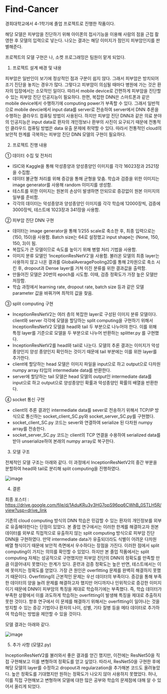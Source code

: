 # Find-Cancer

경희대학교에서 4-1학기에 졸업 프로젝트로 진행한 작품이다.

해당 모델은 피부암을 진단하기 위해 아이폰의 접사기능을 이용해 사람의 점을 근접 촬영한 후 모델의 입력으로 넣는다. 나오는 결과는 해당 이미지가 점인지 피부암인지를 판별해준다. 

프로젝트의 모델 구현은 나, 소켓 프로그래밍은 팀원이 맡게 되었다.




1) 프로젝트 설계 배경 및 내용

피부암은 일반인이 보기에 정상적인 점과 구분이 쉽지 않다. 그래서 피부암은 방치되어 조기 진단을 놓치는 경우가 많다. 그렇다고 피부암이 의심될 때마다 병원에 가는 것은 환자의 입장에서는 소모적인 일이다. 따라서 mobile device로 간편하게 피부암을 진단할 수 있는 피부암 진단 인공지능이 필요하다.
한편, 복잡한 DNN은 스마트폰과 같은 mobile device에서 수행하기에 computing power가 부족할 수 있다. 그래서 일반적으로 mobile devcie에서 input data를 server로 전송하여 server에서 DNN 추론을 수행하는 클라우드 컴퓨팅 방법이 사용된다. 하지만 피부암 진단 DNN과 같은 의료 분야의 인공지능은 input data로 환자의 개인정보나 환부의 사진이 요구되기 때문에 전통적인 클라우드 컴퓨팅 방법은 data 유출 문제에 취약할 수 있다. 따라서 전통적인 cloud의 보안적 한계를 극복하는 피부암 진단 DNN 모델의 구현이 필요하다.





2) 프로젝트 진행 내용

① 데이터 수집 및 전처리
  - ISIC와 Kaggle을 통해 악성종양과 양성종양인 이미지를 각각 16023장과 2521장을 수집함.
  - 데이터 불균형 처리를 위해 증강을 통해 균형을 맞춤. 학습과 검증을 위한 이미지는 image generator를 사용해 random 이미지를 생성함. 
  - 테스트를 위한 이미지는 원본의 손상이 발생하면 안되므로 증강없이 원본 이미지의 일부를 준비함.
- 각각의 데이터는 악성종양과 양성종양인 이미지를 각각 학습에 12000장씩, 검증에 3000장씩, 테스트에 1023장과 341장을 사용함.

② 피부암 진단 DNN 구현
  - 데이터는 image generator을 통해 1/255 scale로 축소한 후, 최종 입력으로는 (150, 150)을 사용함. Batch size는 64로 설정했고 input shape는 (None, 150, 150, 3)이 됨.
  - 복잡도가 큰 모델이므로 속도를 높이기 위해 병렬 처리 기법을 사용함. 
  - 이미지 분류 모델인 ‘InceptionResNetV2’을 사용함. 불러온 모델의 최종 layer는 사용하지 않고 나온 결과를 GlobalAveragePooling2D를 통해 2차원으로 축소 시킨 후, dropout과 Dense layer를 거쳐 이진 분류를 위한 결과값을 출력함.
  - 만들어진 모델은 20번의 epoch를 시도함. 이때, 검증 정확도가 가장 높은 모델만 저장함. 
  - 학습 과정에서 learning rate, dropout rate, batch size 등과 같은 모델 parameter 값을 바꿔가며 최적의 값을 찾음.

③ split computing 구현
  - InceptionResNetV2는 여러 층의 복잡한 layer로 구성된 이미지 분류 모델이다. client와 server 각각에 모델을 할당하는 split computing을 구현하기 위해서 InceptionResNetV2 모델을 head와 tail 두 부분으로 나누어야 한다. 이를 위해 특정 layer를 기준으로 모델을 두 부분으로 나누어 반환하는 splitter.py 를 구현했다.
  - InceptionResNetV2를 head와 tail로 나눈다. 모델의 추론 결과는 이미지가 악성 종양인지 양성 종양인지 확인하는 것이기 때문에 tail 부분에는 이를 위한 layer를 추가한다.
  - client에 할당하는 head 모델은 이미지 파일을 input으로 하고 output으로 다차원 numpy array 타입의 intermediate data를 반환한다.
  - server에 할당하는 tail 모델은 head 모델의 output인 intermediate data를 input으로 하고 output으로 양성종양인 확률과 악성종양인 확률의 배열을 반환한다.

④ socket 통신 구현
  - client의 추론 결과인 intermediate data를 sever로 전송하기 위해서 TCP/IP 방식으로 통신하는 socket_client_SC.py와 socket_server_SC.py를 구현했다.
  - socket_client_SC.py 코드는 sever와 연결하여 serialize 된 다차원 numpy array를 전송한다.
  - socket_server_SC.py 코드는 client의 TCP 연결을 수용하여 serialized data를 받아 unserialize하여 본래의 numpy array로 복구한다.





3) 모델 구조

전체적인 모델 구조는 아래와 같다. 이 과정에서 InceptionResNetV2의 중간 부분을 분할하여 head와 tail로 분리해 split computing을 진행하였다.

![image](https://github.com/sawadi807/MyML/assets/139100722/fb1d4fae-cf81-4914-a6db-9142937de16e)



4) 결론


최종 포스터 : https://drive.google.com/file/d/1AduKRu3y3HG7opS96pq6CWhB_0STLH5R/view?usp=drive_link


 기존의 cloud computing 방식의 DNN 학습은 민감할 수 있는 환자의 개인정보를 외부로 유출해야한다는 단점이 있었다. 본 졸업 연구에서는 이러한 한계를 해결하고자 원본 데이터를 외부로 직접적으로 유출하지 않는 split computing 방식으로 피부암 진단 DNN을 구현하였다. 만약 intermediate data가 유출되더라도 식별이 어려운 다차원 배열 형식이기 때문에 보안적 측면에서 우수하다는 장점을 가진다. 이러한 점에서 split computing이 가지는 의의를 확인할 수 있었다.
 하지만 본 졸업 작품에서는 split computing 자체는 성공적으로 구현했지만 피부암 진단의 DNN의 정확도를 만족할 만큼 이끌어내지 못했다는 한계가 있다. 훈련과 검증 정확도는 높은 반면, 테스트에서는 이에 못미치는 정확도를 얻었다. 가장 큰 원인은 overfitting 문제를 완벽히 해결하지 못했기 때문이다. Overfitting의 근본적인 문제는 우선 데이터의 부족이다. 증강을 통해 부족한 데이터의 양을 늘려 문제를 해결하고자 했지만 어디까지나 인위적으로 증강한 이미지이기 때문에 DNN이 피부암의 특징을 제대로 학습하기에는 부족했다. 즉, 학습 데이터가 부족한 상황에서 이를 과도하게 학습하는 overfitting이 발생해 특징을 제대로 추출하지 못한 것이다. 향후 연구에서 이 문제를 해결하기 위해서는 overfitting이 일어나는 것을 방지할 수 있는 증강 기법이나 환자의 나이, 성별, 기타 질병 등을 메타 데이터로 추가하여 학습하는 방법을 제안할 수 있을 것이다.


모델 결과는 아래와 같다.

![image](https://github.com/sawadi807/MyML/assets/139100722/cae529ed-eabe-4b74-99c9-9fb568c71331)



5) 추가 사항 (모델2.py)


InceptionResNetV2를 불러와서 좋은 결과를 얻긴 했지만, 이전에는 ResNet50을 직접 구현해보고 이를 변형하여 정확도를 얻고 싶었다. 따라서, ResNet50을 구현한 후에 해당 모델의 layer를 수정하고 dropout과 regularzation을 추가해본 코드도 올려놓았다. 높은 정확도를 기대했지만 원하는 정확도가 나오지 않아 사용하지 못했었다. 허나, 이를 직접 구현해보고 변형하며 모델에 대한 많은 공부와 학습의 문제점에 대해 알 수 있어서 올리게 되었다.


